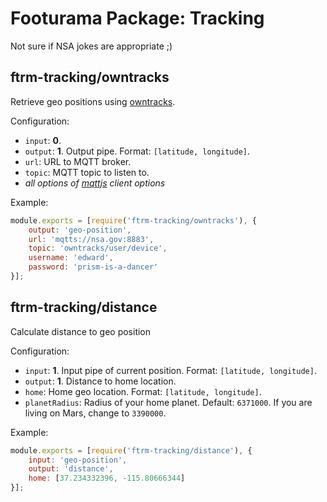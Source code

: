 # Footurama Package: Tracking

Not sure if NSA jokes are appropriate ;)

## ftrm-tracking/owntracks

Retrieve geo positions using [owntracks](https://github.com/owntracks).

Configuration:

 * ```input```: **0**.
 * ```output```: **1**. Output pipe. Format: ```[latitude, longitude]```.
 * ```url```: URL to MQTT broker.
 * ```topic```: MQTT topic to listen to.
 * *all options of [mqttjs](https://github.com/mqttjs/MQTT.js#client) client options*

Example:

```js
module.exports = [require('ftrm-tracking/owntracks'), {
	output: 'geo-position',
	url: 'mqtts://nsa.gov:8883',
	topic: 'owntracks/user/device',
	username: 'edward',
	password: 'prism-is-a-dancer'
}];
```

## ftrm-tracking/distance

Calculate distance to geo position

Configuration:

 * ```input```: **1**. Input pipe of current position. Format: ```[latitude, longitude]```.
 * ```output```: **1**. Distance to home location.
 * ```home```: Home geo location. Format: ```[latitude, longitude]```.
 * ```planetRadius```: Radius of your home planet. Default: ```6371000```. If you are living on Mars, change to ```3390000```.

Example:

```js
module.exports = [require('ftrm-tracking/distance'), {
	input: 'geo-position',
	output: 'distance',
	home: [37.234332396, -115.80666344]
}];
```
